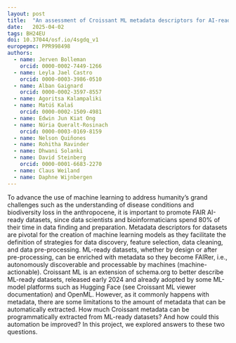 ```yaml
---
layout: post
title:  "An assessment of Croissant ML metadata descriptors for AI-ready datasets"
date:   2025-04-02
tags: BH24EU
doi: 10.37044/osf.io/4sgdq_v1
europepmc: PPR998498
authors:
  - name: Jerven Bolleman
    orcid: 0000-0002-7449-1266
  - name: Leyla Jael Castro
    orcid: 0000-0003-3986-0510
  - name: Alban Gaignard
    orcid: 0000-0002-3597-8557
  - name: Agoritsa Kalampaliki
  - name: Matúš Kalaš
    orcid: 0000-0002-1509-4981
  - name: Edwin Jun Kiat Ong
  - name: Núria Queralt-Rosinach
    orcid: 0000-0003-0169-8159
  - name: Nelson Quiñones
  - name: Rohitha Ravinder
  - name: Dhwani Solanki
  - name: David Steinberg
    orcid: 0000-0001-6683-2270
  - name: Claus Weiland
  - name: Daphne Wijnbergen
---
```


To advance the use of machine learning to address humanity’s grand challenges such as the understanding of disease conditions and biodiversity loss in the anthropocene, it is important to promote FAIR AI-ready datasets, since data scientists and bioinformaticians spend 80% of their time in data finding and preparation. Metadata descriptors for datasets are pivotal for the creation of machine learning models as they facilitate the definition of strategies for data discovery, feature selection, data cleaning, and data pre-processing. ML-ready datasets, whether by design or after pre-processing, can be enriched with metadata so they become FAIRer, i.e., autonomously discoverable and processable by machines (machine-actionable). Croissant ML is an extension of schema.org to better describe ML-ready datasets, released early 2024 and already adopted by some ML-model platforms such as Hugging Face (see Croissant ML viewer documentation) and OpenML. However, as it commonly happens with metadata, there are some limitations to the amount of metadata that can be automatically extracted. How much Croissant metadata can be programmatically extracted from ML-ready datasets? And how could this automation be improved? In this project, we explored answers to these two questions.

